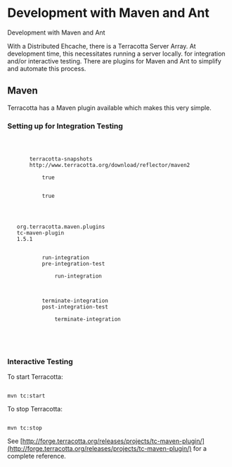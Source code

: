 # Development with Maven and Ant
Development with Maven and Ant
 
With a Distributed Ehcache, there is a Terracotta Server Array. At development time, this necessitates running a server locally.
for integration and/or interactive testing.
There are plugins for Maven and Ant to simplify and automate this process.

## Maven
Terracotta has a Maven plugin available which makes this very simple.

### Setting up for Integration Testing

<pre><code>
<pluginRepositories>
   <pluginRepository>
       <id>terracotta-snapshots</id>
       <url>http://www.terracotta.org/download/reflector/maven2</url>
       <releases>
           <enabled>true</enabled>
       </releases>
       <snapshots>
           <enabled>true</enabled>
       </snapshots>
   </pluginRepository>
</pluginRepositories>
<plugin>
   <groupId>org.terracotta.maven.plugins</groupId>
   <artifactId>tc-maven-plugin</artifactId>
   <version>1.5.1</version>
   <executions>
       <execution>
           <id>run-integration</id>
           <phase>pre-integration-test</phase>
           <goals>
               <goal>run-integration</goal>
           </goals>
       </execution>
       <execution>
           <id>terminate-integration</id>
           <phase>post-integration-test</phase>
           <goals>
               <goal>terminate-integration</goal>
           </goals>
       </execution>
   </executions>
</plugin>
</code></pre>

### Interactive Testing
To start Terracotta:

<pre><code>
mvn tc:start
</code></pre>

To stop Terracotta:

<pre><code>
mvn tc:stop
</code></pre>

See [http://forge.terracotta.org/releases/projects/tc-maven-plugin/](http://forge.terracotta.org/releases/projects/tc-maven-plugin/) for a complete reference.

